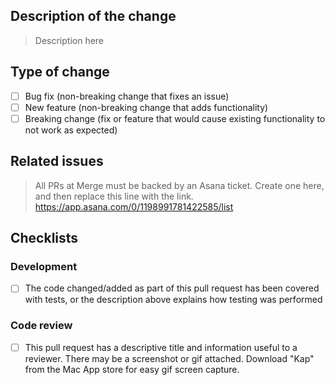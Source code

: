 ## Description of the change

> Description here

## Type of change
- [ ] Bug fix (non-breaking change that fixes an issue)
- [ ] New feature (non-breaking change that adds functionality)
- [ ] Breaking change (fix or feature that would cause existing functionality to not work as expected)

## Related issues

> All PRs at Merge must be backed by an Asana ticket. Create one here, and then replace this line with the link. https://app.asana.com/0/1198991781422585/list

## Checklists

### Development

- [ ] The code changed/added as part of this pull request has been covered with tests, or the description above explains how testing was performed

### Code review 

- [ ]  This pull request has a descriptive title and information useful to a reviewer. There may be a screenshot or gif attached. Download "Kap" from the Mac App store for easy gif screen capture.

